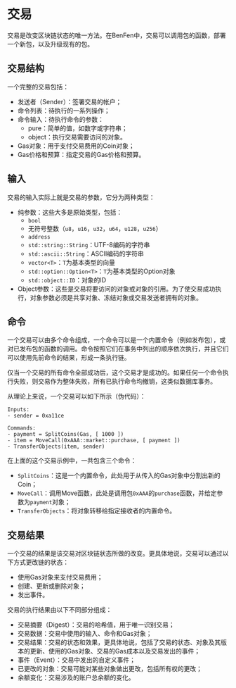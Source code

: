 # 交易

交易是改变区块链状态的唯一方法。在BenFen中，交易可以调用包的函数，部署一个新包，以及升级现有的包。

## 交易结构

一个完整的交易包括：

- 发送者（Sender）：签署交易的帐户；
- 命令列表：待执行的一系列操作；
- 命令输入：待执行命令的参数：
  - pure：简单的值，如数字或字符串；
  - object：执行交易需要访问的对象。
- Gas对象：用于支付交易费用的Coin对象；
- Gas价格和预算：指定交易的Gas价格和预算。

## 输入

交易的输入实际上就是交易的参数，它分为两种类型：

- 纯参数：这些大多是原始类型，包括：
  - `bool`
  - 无符号整数（`u8`，`u16`，`u32`，`u64`，`u128`，`u256`）
  - `address`
  - `std::string::String`：UTF-8编码的字符串
  - `std::ascii::String`：ASCII编码的字符串
  - `vector<T>`：`T`为基本类型的向量
  - `std::option::Option<T>`：`T`为基本类型的Option对象
  - `std::object::ID`：对象的ID
- Object参数：这些是交易将要访问的对象或对象的引用。为了使交易成功执行，对象参数必须是共享对象、冻结对象或交易发送者拥有的对象。

## 命令

一个交易可以由多个命令组成，一个命令可以是一个内置命令（例如发布包），或对已发布包的函数的调用。命令按照它们在事务中列出的顺序依次执行，并且它们可以使用先前命令的结果，形成一条执行链。

仅当一个交易的所有命令全部成功后，这个交易才是成功的。如果任何一个命令执行失败，则交易作为整体失败，所有已执行命令均撤销，这类似数据库事务。

从理论上来说，一个交易可以如下所示（伪代码）：

```plain
Inputs:
- sender = 0xa11ce

Commands:
- payment = SplitCoins(Gas, [ 1000 ])
- item = MoveCall(0xAAA::market::purchase, [ payment ])
- TransferObjects(item, sender)
```

在上面的这个交易示例中，一共包含三个命令：

- `SplitCoins`：这是一个内置命令，此处用于从传入的Gas对象中分割出新的Coin；
- `MoveCall`：调用Move函数，此处是调用包`0xAAA`的`purchase`函数，并给定参数为`payment`对象；
- `TransferObjects`：将对象转移给指定接收者的内置命令。

## 交易结果

一个交易的结果是该交易对区块链状态所做的改变。更具体地说，交易可以通过以下方式更改链的状态：

- 使用Gas对象来支付交易费用；
- 创建、更新或删除对象；
- 发出事件。

交易的执行结果由以下不同部分组成：

- 交易摘要（Digest）：交易的哈希值，用于唯一识别交易；
- 交易数据：交易中使用的输入、命令和Gas对象；
- 交易结果：交易的状态和效果，更具体地说，包括了交易的状态、对象及其版本的更新、使用的Gas对象、交易的Gas成本以及交易发出的事件；
- 事件（Event）：交易中发出的自定义事件；
- 已更改的对象：交易可能对某些对象做出更改，包括所有权的更改；
- 余额变化：交易涉及的账户总余额的变化。
